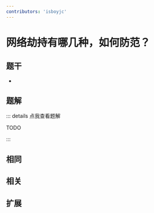 ```yaml
---
contributors: 'isboyjc'
---
```


# 网络劫持有哪几种，如何防范？


## 题干

- 



## 题解

::: details 点我查看题解

  TODO

:::



## 相同


## 相关


## 扩展

